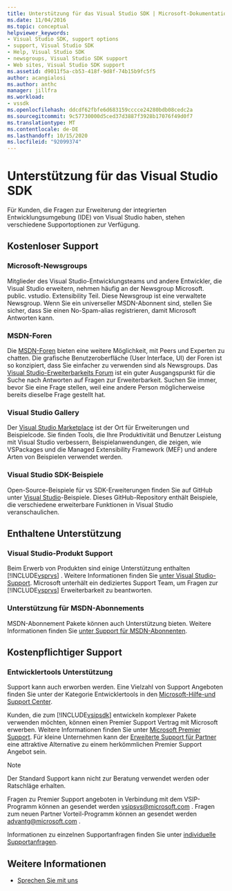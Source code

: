 ```yaml
---
title: Unterstützung für das Visual Studio SDK | Microsoft-Dokumentation
ms.date: 11/04/2016
ms.topic: conceptual
helpviewer_keywords:
- Visual Studio SDK, support options
- support, Visual Studio SDK
- Help, Visual Studio SDK
- newsgroups, Visual Studio SDK support
- Web sites, Visual Studio SDK support
ms.assetid: d9011f5a-cb53-418f-9d8f-74b15b9fc5f5
author: acangialosi
ms.author: anthc
manager: jillfra
ms.workload:
- vssdk
ms.openlocfilehash: ddcdf62fbfe6d683159cccce24280bdb08cedc2a
ms.sourcegitcommit: 9c57730000d5ced37d3887f3928b17076f49d0f7
ms.translationtype: MT
ms.contentlocale: de-DE
ms.lasthandoff: 10/15/2020
ms.locfileid: "92099374"
---
```

# <a name="support-for-the-visual-studio-sdk"></a>Unterstützung für das Visual Studio SDK
Für Kunden, die Fragen zur Erweiterung der integrierten Entwicklungsumgebung (IDE) von Visual Studio haben, stehen verschiedene Supportoptionen zur Verfügung.

## <a name="free-support"></a>Kostenloser Support

### <a name="microsoft-newsgroups"></a>Microsoft-Newsgroups
 Mitglieder des Visual Studio-Entwicklungsteams und andere Entwickler, die Visual Studio erweitern, nehmen häufig an der Newsgroup Microsoft. public. vstudio. Extensibility Teil. Diese Newsgroup ist eine verwaltete Newsgroup. Wenn Sie ein universeller MSDN-Abonnent sind, stellen Sie sicher, dass Sie einen No-Spam-alias registrieren, damit Microsoft Antworten kann.

### <a name="msdn-forums"></a>MSDN-Foren
 Die [MSDN-Foren](https://social.msdn.microsoft.com/Forums/en-US/home) bieten eine weitere Möglichkeit, mit Peers und Experten zu chatten. Die grafische Benutzeroberfläche (User Interface, UI) der Foren ist so konzipiert, dass Sie einfacher zu verwenden sind als Newsgroups. Das [Visual Studio-Erweiterbarkeits Forum](/azure/devops/integrate/index?view=azure-devops&viewFallbackFrom=vsts&preserve-view=true) ist ein guter Ausgangspunkt für die Suche nach Antworten auf Fragen zur Erweiterbarkeit. Suchen Sie immer, bevor Sie eine Frage stellen, weil eine andere Person möglicherweise bereits dieselbe Frage gestellt hat.

### <a name="visual-studio-gallery"></a>Visual Studio Gallery
 Der [Visual Studio Marketplace](https://marketplace.visualstudio.com/) ist der Ort für Erweiterungen und Beispielcode. Sie finden Tools, die Ihre Produktivität und Benutzer Leistung mit Visual Studio verbessern, Beispielanwendungen, die zeigen, wie VSPackages und die Managed Extensibility Framework (MEF) und andere Arten von Beispielen verwendet werden.

### <a name="visual-studio-sdk-samples"></a>Visual Studio SDK-Beispiele

Open-Source-Beispiele für vs SDK-Erweiterungen finden Sie auf GitHub unter [Visual Studio](https://github.com/Microsoft/VSSDK-Extensibility-Samples)-Beispiele. Dieses GitHub-Repository enthält Beispiele, die verschiedene erweiterbare Funktionen in Visual Studio veranschaulichen.

## <a name="included-support"></a>Enthaltene Unterstützung

### <a name="visual-studio-product-support"></a>Visual Studio-Produkt Support
 Beim Erwerb von Produkten sind einige Unterstützung enthalten [!INCLUDE[vsprvs](../code-quality/includes/vsprvs_md.md)] . Weitere Informationen finden Sie [unter Visual Studio-Support](https://msdn.microsoft.com/vstudio/cc136615.aspx). Microsoft unterhält ein dediziertes Support Team, um Fragen zur [!INCLUDE[vsprvs](../code-quality/includes/vsprvs_md.md)] Erweiterbarkeit zu beantworten.

### <a name="msdn-subscription-support"></a>Unterstützung für MSDN-Abonnements
 MSDN-Abonnement Pakete können auch Unterstützung bieten. Weitere Informationen finden Sie [unter Support für MSDN-Abonnenten](https://msdn.microsoft.com/subscriptions/aa718661.aspx).

## <a name="paid-support"></a>Kostenpflichtiger Support

### <a name="developer-tools-support"></a>Entwicklertools Unterstützung

Support kann auch erworben werden. Eine Vielzahl von Support Angeboten finden Sie unter der Kategorie Entwicklertools in den [Microsoft-Hilfe-und Support Center](https://support.microsoft.com/supportforbusiness/productselection?fltadd=sps-business-1&sapId=4fd4947b-15ea-ce01-080f-97f2ca3c76e8).

Kunden, die zum [!INCLUDE[vsipsdk](../extensibility/includes/vsipsdk_md.md)] entwickeln komplexer Pakete verwenden möchten, können einen Premier Support Vertrag mit Microsoft erwerben. Weitere Informationen finden Sie unter [Microsoft Premier Support](https://support.microsoft.com/premier). Für kleine Unternehmen kann der [Erweiterte Support für Partner](https://partner.microsoft.com/support/advanced-cloud-support) eine attraktive Alternative zu einem herkömmlichen Premier Support Angebot sein.

> [!NOTE]
> Der Standard Support kann nicht zur Beratung verwendet werden oder Ratschläge erhalten.

Fragen zu Premier Support angeboten in Verbindung mit dem VSIP-Programm können an gesendet werden [vsipsvs@microsoft.com](mailto:vsipsvs@microsoft.com) . Fragen zum neuen Partner Vorteil-Programm können an gesendet werden [advantg@microsoft.com](mailto:advantg@microsoft.com) .

Informationen zu einzelnen Supportanfragen finden Sie unter [individuelle Supportanfragen](https://support.microsoft.com/supportforbusiness/productselection).

## <a name="see-also"></a>Weitere Informationen

- [Sprechen Sie mit uns](../ide/feedback-options.md)
